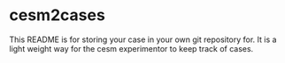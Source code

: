 # cesm2cases
This README is for storing your case in your own git repository for.  It is a light weight way
for the cesm experimentor to keep track of cases.
